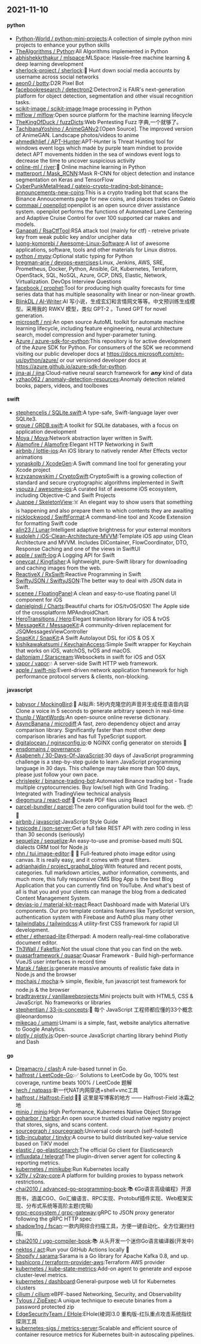 ## 2021-11-10

#### python
* [Python-World / python-mini-projects](https://github.com/Python-World/python-mini-projects):A collection of simple python mini projects to enhance your python skills
* [TheAlgorithms / Python](https://github.com/TheAlgorithms/Python):All Algorithms implemented in Python
* [abhishekkrthakur / mlspace](https://github.com/abhishekkrthakur/mlspace):MLSpace: Hassle-free machine learning & deep learning development
* [sherlock-project / sherlock](https://github.com/sherlock-project/sherlock):🔎
Hunt down social media accounts by username across social networks
* [aeon0 / botty](https://github.com/aeon0/botty):D2R Pixel Bot
* [facebookresearch / detectron2](https://github.com/facebookresearch/detectron2):Detectron2 is FAIR's next-generation platform for object detection, segmentation and other visual recognition tasks.
* [scikit-image / scikit-image](https://github.com/scikit-image/scikit-image):Image processing in Python
* [mlflow / mlflow](https://github.com/mlflow/mlflow):Open source platform for the machine learning lifecycle
* [TheKingOfDuck / fuzzDicts](https://github.com/TheKingOfDuck/fuzzDicts):Web Pentesting Fuzz 字典,一个就够了。
* [TachibanaYoshino / AnimeGANv2](https://github.com/TachibanaYoshino/AnimeGANv2):[Open Source]. The improved version of AnimeGAN. Landscape photos/videos to anime
* [ahmedkhlief / APT-Hunter](https://github.com/ahmedkhlief/APT-Hunter):APT-Hunter is Threat Hunting tool for windows event logs which made by purple team mindset to provide detect APT movements hidden in the sea of windows event logs to decrease the time to uncover suspicious activity
* [online-ml / river](https://github.com/online-ml/river):🌊
Online machine learning in Python
* [matterport / Mask_RCNN](https://github.com/matterport/Mask_RCNN):Mask R-CNN for object detection and instance segmentation on Keras and TensorFlow
* [CyberPunkMetalHead / gateio-crypto-trading-bot-binance-announcements-new-coins](https://github.com/CyberPunkMetalHead/gateio-crypto-trading-bot-binance-announcements-new-coins):This is a crypto trading bot that scans the Binance Annoucements page for new coins, and places trades on Gateio
* [commaai / openpilot](https://github.com/commaai/openpilot):openpilot is an open source driver assistance system. openpilot performs the functions of Automated Lane Centering and Adaptive Cruise Control for over 100 supported car makes and models.
* [Ganapati / RsaCtfTool](https://github.com/Ganapati/RsaCtfTool):RSA attack tool (mainly for ctf) - retreive private key from weak public key and/or uncipher data
* [luong-komorebi / Awesome-Linux-Software](https://github.com/luong-komorebi/Awesome-Linux-Software):A list of awesome applications, software, tools and other materials for Linux distros.
* [python / mypy](https://github.com/python/mypy):Optional static typing for Python
* [bregman-arie / devops-exercises](https://github.com/bregman-arie/devops-exercises):Linux, Jenkins, AWS, SRE, Prometheus, Docker, Python, Ansible, Git, Kubernetes, Terraform, OpenStack, SQL, NoSQL, Azure, GCP, DNS, Elastic, Network, Virtualization. DevOps Interview Questions
* [facebook / prophet](https://github.com/facebook/prophet):Tool for producing high quality forecasts for time series data that has multiple seasonality with linear or non-linear growth.
* [BlinkDL / AI-Writer](https://github.com/BlinkDL/AI-Writer):AI 写小说，生成玄幻和言情网文等等。中文预训练生成模型。采用我的 RWKV 模型，类似 GPT-2 。Tuned GPT for novel generation.
* [microsoft / nni](https://github.com/microsoft/nni):An open source AutoML toolkit for automate machine learning lifecycle, including feature engineering, neural architecture search, model compression and hyper-parameter tuning.
* [Azure / azure-sdk-for-python](https://github.com/Azure/azure-sdk-for-python):This repository is for active development of the Azure SDK for Python. For consumers of the SDK we recommend visiting our public developer docs at https://docs.microsoft.com/en-us/python/azure/ or our versioned developer docs at https://azure.github.io/azure-sdk-for-python.
* [jina-ai / jina](https://github.com/jina-ai/jina):Cloud-native neural search framework for 𝙖𝙣𝙮 kind of data
* [yzhao062 / anomaly-detection-resources](https://github.com/yzhao062/anomaly-detection-resources):Anomaly detection related books, papers, videos, and toolboxes

#### swift
* [stephencelis / SQLite.swift](https://github.com/stephencelis/SQLite.swift):A type-safe, Swift-language layer over SQLite3.
* [groue / GRDB.swift](https://github.com/groue/GRDB.swift):A toolkit for SQLite databases, with a focus on application development
* [Moya / Moya](https://github.com/Moya/Moya):Network abstraction layer written in Swift.
* [Alamofire / Alamofire](https://github.com/Alamofire/Alamofire):Elegant HTTP Networking in Swift
* [airbnb / lottie-ios](https://github.com/airbnb/lottie-ios):An iOS library to natively render After Effects vector animations
* [yonaskolb / XcodeGen](https://github.com/yonaskolb/XcodeGen):A Swift command line tool for generating your Xcode project
* [krzyzanowskim / CryptoSwift](https://github.com/krzyzanowskim/CryptoSwift):CryptoSwift is a growing collection of standard and secure cryptographic algorithms implemented in Swift
* [vsouza / awesome-ios](https://github.com/vsouza/awesome-ios):A curated list of awesome iOS ecosystem, including Objective-C and Swift Projects
* [Juanpe / SkeletonView](https://github.com/Juanpe/SkeletonView):☠️
An elegant way to show users that something is happening and also prepare them to which contents they are awaiting
* [nicklockwood / SwiftFormat](https://github.com/nicklockwood/SwiftFormat):A command-line tool and Xcode Extension for formatting Swift code
* [alin23 / Lunar](https://github.com/alin23/Lunar):Intelligent adaptive brightness for your external monitors
* [kudoleh / iOS-Clean-Architecture-MVVM](https://github.com/kudoleh/iOS-Clean-Architecture-MVVM):Template iOS app using Clean Architecture and MVVM. Includes DIContainer, FlowCoordinator, DTO, Response Caching and one of the views in SwiftUI
* [apple / swift-log](https://github.com/apple/swift-log):A Logging API for Swift
* [onevcat / Kingfisher](https://github.com/onevcat/Kingfisher):A lightweight, pure-Swift library for downloading and caching images from the web.
* [ReactiveX / RxSwift](https://github.com/ReactiveX/RxSwift):Reactive Programming in Swift
* [SwiftyJSON / SwiftyJSON](https://github.com/SwiftyJSON/SwiftyJSON):The better way to deal with JSON data in Swift.
* [scenee / FloatingPanel](https://github.com/scenee/FloatingPanel):A clean and easy-to-use floating panel UI component for iOS
* [danielgindi / Charts](https://github.com/danielgindi/Charts):Beautiful charts for iOS/tvOS/OSX! The Apple side of the crossplatform MPAndroidChart.
* [HeroTransitions / Hero](https://github.com/HeroTransitions/Hero):Elegant transition library for iOS & tvOS
* [MessageKit / MessageKit](https://github.com/MessageKit/MessageKit):A community-driven replacement for JSQMessagesViewController
* [SnapKit / SnapKit](https://github.com/SnapKit/SnapKit):A Swift Autolayout DSL for iOS & OS X
* [kishikawakatsumi / KeychainAccess](https://github.com/kishikawakatsumi/KeychainAccess):Simple Swift wrapper for Keychain that works on iOS, watchOS, tvOS and macOS.
* [daltoniam / Starscream](https://github.com/daltoniam/Starscream):Websockets in swift for iOS and OSX
* [vapor / vapor](https://github.com/vapor/vapor):💧
A server-side Swift HTTP web framework.
* [apple / swift-nio](https://github.com/apple/swift-nio):Event-driven network application framework for high performance protocol servers & clients, non-blocking.

#### javascript
* [babysor / MockingBird](https://github.com/babysor/MockingBird):🚀
AI拟声: 5秒内克隆您的声音并生成任意语音内容 Clone a voice in 5 seconds to generate arbitrary speech in real-time
* [thunlp / WantWords](https://github.com/thunlp/WantWords):An open-source online reverse dictionary.
* [AsyncBanana / microdiff](https://github.com/AsyncBanana/microdiff):A fast, zero dependency object and array comparison library. Significantly faster than most other deep comparison libraries and has full TypeScript support.
* [digitalocean / nginxconfig.io](https://github.com/digitalocean/nginxconfig.io):⚙️
NGINX config generator on steroids
💉
* [ensdomains / governance](https://github.com/ensdomains/governance):
* [Asabeneh / 30-Days-Of-JavaScript](https://github.com/Asabeneh/30-Days-Of-JavaScript):30 days of JavaScript programming challenge is a step-by-step guide to learn JavaScript programming language in 30 days. This challenge may take more than 100 days, please just follow your own pace.
* [chrisleekr / binance-trading-bot](https://github.com/chrisleekr/binance-trading-bot):Automated Binance trading bot - Trade multiple cryptocurrencies. Buy low/sell high with Grid Trading. Integrated with TradingView technical analysis
* [diegomura / react-pdf](https://github.com/diegomura/react-pdf):📄
Create PDF files using React
* [parcel-bundler / parcel](https://github.com/parcel-bundler/parcel):The zero configuration build tool for the web.
📦
🚀
* [airbnb / javascript](https://github.com/airbnb/javascript):JavaScript Style Guide
* [typicode / json-server](https://github.com/typicode/json-server):Get a full fake REST API with zero coding in less than 30 seconds (seriously)
* [sequelize / sequelize](https://github.com/sequelize/sequelize):An easy-to-use and promise-based multi SQL dialects ORM tool for Node.js
* [nhn / tui.image-editor](https://github.com/nhn/tui.image-editor):🍞
🎨
Full-featured photo image editor using canvas. It is really easy, and it comes with great filters.
* [adrianhajdin / project_graphql_blog](https://github.com/adrianhajdin/project_graphql_blog):With featured and recent posts, categories. full markdown articles, author information, comments, and much more, this fully responsive CMS Blog App is the best Blog Application that you can currently find on YouTube. And what's best of all is that you and your clients can manage the blog from a dedicated Content Management System.
* [devias-io / material-kit-react](https://github.com/devias-io/material-kit-react):React Dashboard made with Material UI’s components. Our pro template contains features like TypeScript version, authentication system with Firebase and Auth0 plus many other
* [tailwindlabs / tailwindcss](https://github.com/tailwindlabs/tailwindcss):A utility-first CSS framework for rapid UI development.
* [ether / etherpad-lite](https://github.com/ether/etherpad-lite):Etherpad: A modern really-real-time collaborative document editor.
* [Th3Wall / Fakeflix](https://github.com/Th3Wall/Fakeflix):Not the usual clone that you can find on the web.
* [quasarframework / quasar](https://github.com/quasarframework/quasar):Quasar Framework - Build high-performance VueJS user interfaces in record time
* [Marak / faker.js](https://github.com/Marak/faker.js):generate massive amounts of realistic fake data in Node.js and the browser
* [mochajs / mocha](https://github.com/mochajs/mocha):☕️
simple, flexible, fun javascript test framework for node.js & the browser
* [bradtraversy / vanillawebprojects](https://github.com/bradtraversy/vanillawebprojects):Mini projects built with HTML5, CSS & JavaScript. No frameworks or libraries
* [stephentian / 33-js-concepts](https://github.com/stephentian/33-js-concepts):📜
每个 JavaScript 工程师都应懂的33个概念 @leonardomso
* [mikecao / umami](https://github.com/mikecao/umami):Umami is a simple, fast, website analytics alternative to Google Analytics.
* [plotly / plotly.js](https://github.com/plotly/plotly.js):Open-source JavaScript charting library behind Plotly and Dash

#### go
* [Dreamacro / clash](https://github.com/Dreamacro/clash):A rule-based tunnel in Go.
* [halfrost / LeetCode-Go](https://github.com/halfrost/LeetCode-Go):✅
Solutions to LeetCode by Go, 100% test coverage, runtime beats 100% / LeetCode 题解
* [lwch / natpass](https://github.com/lwch/natpass):新一代NAT内网穿透+shell+vnc工具
* [halfrost / Halfrost-Field](https://github.com/halfrost/Halfrost-Field):✍🏻 这里是写博客的地方 —— Halfrost-Field 冰霜之地
* [minio / minio](https://github.com/minio/minio):High Performance, Kubernetes Native Object Storage
* [goharbor / harbor](https://github.com/goharbor/harbor):An open source trusted cloud native registry project that stores, signs, and scans content.
* [sourcegraph / sourcegraph](https://github.com/sourcegraph/sourcegraph):Universal code search (self-hosted)
* [tidb-incubator / tinykv](https://github.com/tidb-incubator/tinykv):A course to build distributed key-value service based on TiKV model
* [elastic / go-elasticsearch](https://github.com/elastic/go-elasticsearch):The official Go client for Elasticsearch
* [influxdata / telegraf](https://github.com/influxdata/telegraf):The plugin-driven server agent for collecting & reporting metrics.
* [kubernetes / minikube](https://github.com/kubernetes/minikube):Run Kubernetes locally
* [v2fly / v2ray-core](https://github.com/v2fly/v2ray-core):A platform for building proxies to bypass network restrictions.
* [chai2010 / advanced-go-programming-book](https://github.com/chai2010/advanced-go-programming-book):📚
《Go语言高级编程》开源图书，涵盖CGO、Go汇编语言、RPC实现、Protobuf插件实现、Web框架实现、分布式系统等高阶主题(完稿)
* [grpc-ecosystem / grpc-gateway](https://github.com/grpc-ecosystem/grpc-gateway):gRPC to JSON proxy generator following the gRPC HTTP spec
* [shadow1ng / fscan](https://github.com/shadow1ng/fscan):一款内网综合扫描工具，方便一键自动化、全方位漏扫扫描。
* [chai2010 / ugo-compiler-book](https://github.com/chai2010/ugo-compiler-book):📚
从头开发一个迷你Go语言编译器(开发中)
* [nektos / act](https://github.com/nektos/act):Run your GitHub Actions locally
🚀
* [Shopify / sarama](https://github.com/Shopify/sarama):Sarama is a Go library for Apache Kafka 0.8, and up.
* [hashicorp / terraform-provider-aws](https://github.com/hashicorp/terraform-provider-aws):Terraform AWS provider
* [kubernetes / kube-state-metrics](https://github.com/kubernetes/kube-state-metrics):Add-on agent to generate and expose cluster-level metrics.
* [kubernetes / dashboard](https://github.com/kubernetes/dashboard):General-purpose web UI for Kubernetes clusters
* [cilium / cilium](https://github.com/cilium/cilium):eBPF-based Networking, Security, and Observability
* [Tylous / ZipExec](https://github.com/Tylous/ZipExec):A unique technique to execute binaries from a password protected zip
* [EdgeSecurityTeam / EHole](https://github.com/EdgeSecurityTeam/EHole):EHole(棱洞)3.0 重构版-红队重点攻击系统指纹探测工具
* [kubernetes-sigs / metrics-server](https://github.com/kubernetes-sigs/metrics-server):Scalable and efficient source of container resource metrics for Kubernetes built-in autoscaling pipelines.
